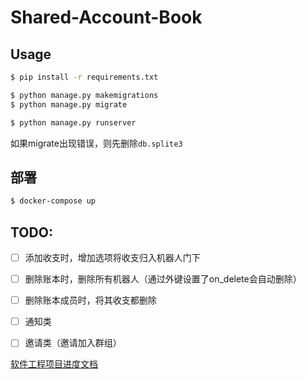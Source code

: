 # Shared-Account-Book


## Usage

```bash
$ pip install -r requirements.txt

$ python manage.py makemigrations
$ python manage.py migrate

$ python manage.py runserver
```
如果migrate出现错误，则先删除`db.splite3`

## 部署
```bash
$ docker-compose up
```

## TODO:

- [ ] 添加收支时，增加选项将收支归入机器人门下
- [ ] 删除账本时，删除所有机器人（通过外键设置了on_delete会自动删除）
- [ ] 删除账本成员时，将其收支都删除
- [ ] 通知类
- [ ] 邀请类（邀请加入群组）



[软件工程项目进度文档](https://docs.qq.com/doc/DWm9kR1NKSmtnbmdx)

